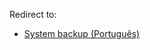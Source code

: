 Redirect to:

*   [System backup (Português)](/index.php/System_backup_(Portugu%C3%AAs) "System backup (Português)")